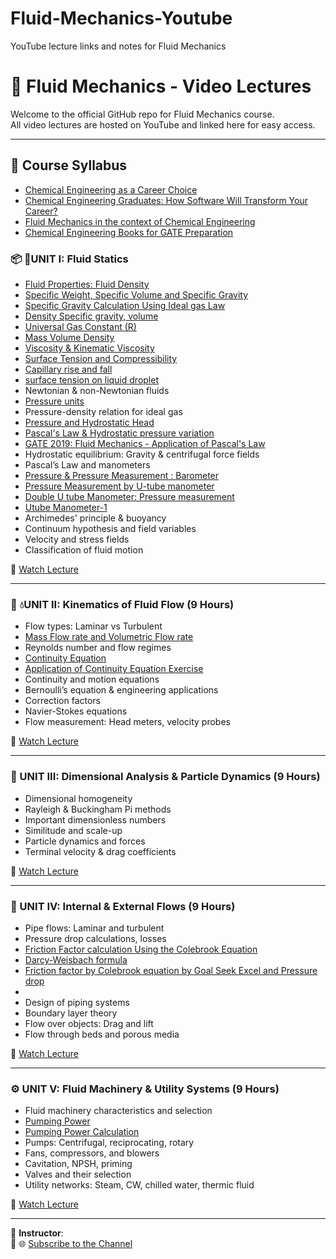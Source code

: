 # Fluid-Mechanics-Youtube
YouTube lecture links and notes for Fluid Mechanics
# 📘 Fluid Mechanics - Video Lectures

Welcome to the official GitHub repo for Fluid Mechanics course.  
All video lectures are hosted on YouTube and linked here for easy access.

---
## 📘 Course Syllabus
- [Chemical Engineering as a Career Choice](https://youtu.be/QjlDN_qnJIo)
- [Chemical Engineering Graduates: How Software Will Transform Your Career?](https://youtu.be/QjlDN_qnJIo)
- [Fluid Mechanics in the context of Chemical Engineering](https://youtu.be/P6vSM4dCEKE)
- [Chemical Engineering Books for GATE Preparation](https://youtu.be/IfC9wqBA-uE)

### 📦 🧪UNIT I: Fluid Statics
- [Fluid Properties: Fluid Density](https://youtu.be/ExUKuww8YJg)
- [Specific Weight, Specific Volume and  Specific Gravity](https://youtu.be/vDMngQ6bLm0)
- [Specific Gravity Calculation Using Ideal gas Law](https://youtu.be/dP-a7AYTV_M)
- [Density Specific gravity, volume ](https://youtube.com/shorts/Hx1ohC3dNjc)
- [Universal Gas Constant (R)](https://youtube.com/shorts/CPGdGNx_MQ0)
- [Mass Volume Density](https://youtube.com/shorts/KDVL41Ezjo8)
- [Viscosity & Kinematic Viscosity](https://youtube.com/shorts/ZUzv4Prdvow)
- [Surface Tension and Compressibility](https://youtube.com/shorts/bRd-NxuhFOM)
- [Capillary rise and fall](https://youtube.com/shorts/dCSSwj9vQvI)
- [surface tension on liquid droplet](https://youtube.com/shorts/2-J2nksMGMk)
- Newtonian & non-Newtonian fluids
- [Pressure units](https://youtube.com/shorts/Gl6jF6qVjJI)
- Pressure-density relation for ideal gas
- [Pressure and Hydrostatic Head](https://youtube.com/shorts/ue5FoZ0nODw)
- [Pascal's Law & Hydrostatic pressure  variation](https://youtube.com/shorts/39hGvQ5fXGs)
- [GATE 2019: Fluid Mechanics - Application of Pascal's Law](https://youtu.be/xcVUZfzZXH8)
- Hydrostatic equilibrium: Gravity & centrifugal force fields
- Pascal’s Law and manometers
- [Pressure & Pressure Measurement : Barometer](https://youtu.be/odorGgVxM_Y)
- [Pressure Measurement by U-tube manometer](https://youtu.be/5ba06VFGaFs)
- [Double U tube Manometer: Pressure measurement](https://youtu.be/ESrNSMZC89Y)
- [Utube Manometer-1](https://youtube.com/shorts/8KpJiu-uWj8)
- Archimedes' principle & buoyancy
- Continuum hypothesis and field variables
- Velocity and stress fields
- Classification of fluid motion

🎥 [Watch Lecture](https://www.youtube.com/your-link-here)

---

### 🔁 💧UNIT II: Kinematics of Fluid Flow (9 Hours)

- Flow types: Laminar vs Turbulent
- [Mass Flow rate and Volumetric Flow rate](https://youtube.com/shorts/J6x3LVGGKnk)
- Reynolds number and flow regimes
- [Continuity Equation](https://youtube.com/shorts/Z0Hn7aTJgug)
- [Application of Continuity Equation Exercise](https://youtu.be/IRlv2m72Eb4)
- Continuity and motion equations
- Bernoulli’s equation & engineering applications
- Correction factors
- Navier-Stokes equations
- Flow measurement: Head meters, velocity probes

🎥 [Watch Lecture](https://www.youtube.com/your-link-here)

---

### 📏 UNIT III: Dimensional Analysis & Particle Dynamics (9 Hours)

- Dimensional homogeneity
- Rayleigh & Buckingham Pi methods
- Important dimensionless numbers
- Similitude and scale-up
- Particle dynamics and forces
- Terminal velocity & drag coefficients

🎥 [Watch Lecture](https://www.youtube.com/your-link-here)

---

### 🚰 UNIT IV: Internal & External Flows (9 Hours)

- Pipe flows: Laminar and turbulent
- Pressure drop calculations, losses
- [Friction Factor calculation  Using the Colebrook Equation](https://youtu.be/0frU3uPo6jU)
- [Darcy-Weisbach formula](https://youtube.com/shorts/Z0Hn7aTJgug)
- [Friction factor by Colebrook equation by Goal Seek Excel  and Pressure drop](https://youtu.be/P6vSM4dCEKE)
- []()
- Design of piping systems
- Boundary layer theory
- Flow over objects: Drag and lift
- Flow through beds and porous media

🎥 [Watch Lecture](https://www.youtube.com/your-link-here)

---

### ⚙️ UNIT V: Fluid Machinery & Utility Systems (9 Hours)

- Fluid machinery characteristics and selection
- [Pumping Power](https://youtube.com/shorts/dl2PVBtihOU)
- [Pumping Power Calculation](https://youtube.com/shorts/dl2PVBtihOU)
- Pumps: Centrifugal, reciprocating, rotary
- Fans, compressors, and blowers
- Cavitation, NPSH, priming
- Valves and their selection
- Utility networks: Steam, CW, chilled water, thermic fluid

🎥 [Watch Lecture](https://www.youtube.com/your-link-here)



---

📌 **Instructor**:  
📧 
🌐 [Subscribe to the Channel](https://www.youtube.com/@chemicalengineeringA)
